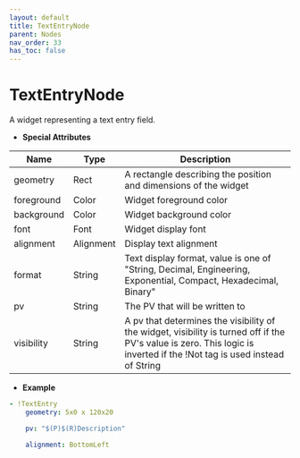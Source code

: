 ```yaml
---
layout: default
title: TextEntryNode
parent: Nodes
nav_order: 33
has_toc: false
---
```



<a id="TextEntryNode"></a>

# TextEntryNode

A widget representing a text entry field.

* **Special Attributes**

|    Name    |    Type   | Description|
|------------|-----------|------------|
| geometry   | Rect      | A rectangle describing the position and dimensions of the widget |
| foreground | Color     | Widget foreground color |
| background | Color     | Widget background color |
| font       | Font      | Widget display font |
| alignment  | Alignment | Display text alignment |
| format     | String    | Text display format, value is one of "String, Decimal, Engineering, Exponential, Compact, Hexadecimal, Binary" |
| pv         | String    | The PV that will be written to |
| visibility | String    | A pv that determines the visibility of the widget, visibility is turned off if the PV's value is zero. This logic is inverted if the !Not tag is used instead of String |


* **Example**

```yaml
- !TextEntry
    geometry: 5x0 x 120x20

    pv: "$(P)$(R)Description"

    alignment: BottomLeft
```

